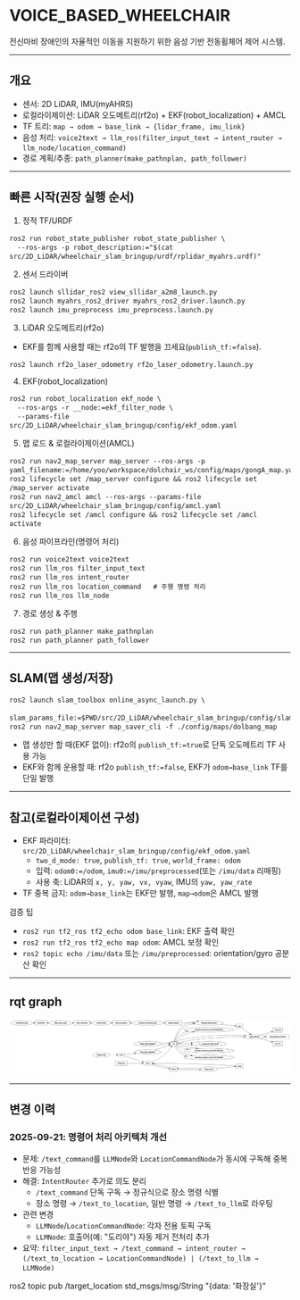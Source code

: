 # VOICE_BASED_WHEELCHAIR

전신마비 장애인의 자율적인 이동을 지원하기 위한 음성 기반 전동휠체어 제어 시스템.

---

## 개요

- 센서: 2D LiDAR, IMU(myAHRS)
- 로컬라이제이션: LiDAR 오도메트리(rf2o) + EKF(robot_localization) + AMCL
- TF 트리: `map → odom → base_link → {lidar_frame, imu_link}`
- 음성 처리: `voice2text → llm_ros(filter_input_text → intent_router → llm_node/location_command)`
- 경로 계획/추종: `path_planner(make_pathnplan, path_follower)`

---

## 빠른 시작(권장 실행 순서)

1) 정적 TF/URDF

```
ros2 run robot_state_publisher robot_state_publisher \
  --ros-args -p robot_description:="$(cat src/2D_LiDAR/wheelchair_slam_bringup/urdf/rplidar_myahrs.urdf)"
```

2) 센서 드라이버

```
ros2 launch sllidar_ros2 view_sllidar_a2m8_launch.py
ros2 launch myahrs_ros2_driver myahrs_ros2_driver.launch.py
ros2 launch imu_preprocess imu_preprocess.launch.py
```

3) LiDAR 오도메트리(rf2o)

- EKF를 함께 사용할 때는 rf2o의 TF 발행을 끄세요(`publish_tf:=false`).

```
ros2 launch rf2o_laser_odometry rf2o_laser_odometry.launch.py
```

4) EKF(robot_localization)

```
ros2 run robot_localization ekf_node \
  --ros-args -r __node:=ekf_filter_node \
  --params-file src/2D_LiDAR/wheelchair_slam_bringup/config/ekf_odom.yaml
```

5) 맵 로드 & 로컬라이제이션(AMCL)

```
ros2 run nav2_map_server map_server --ros-args -p yaml_filename:=/home/yoo/workspace/dolchair_ws/config/maps/gongA_map.yaml
ros2 lifecycle set /map_server configure && ros2 lifecycle set /map_server activate
ros2 run nav2_amcl amcl --ros-args --params-file src/2D_LiDAR/wheelchair_slam_bringup/config/amcl.yaml
ros2 lifecycle set /amcl configure && ros2 lifecycle set /amcl activate
```

6) 음성 파이프라인(명령어 처리)

```
ros2 run voice2text voice2text
ros2 run llm_ros filter_input_text
ros2 run llm_ros intent_router
ros2 run llm_ros location_command   # 주행 명령 처리
ros2 run llm_ros llm_node
```

7) 경로 생성 & 주행

```
ros2 run path_planner make_pathnplan
ros2 run path_planner path_follower
```

---

## SLAM(맵 생성/저장)

```
ros2 launch slam_toolbox online_async_launch.py \
  slam_params_file:=$PWD/src/2D_LiDAR/wheelchair_slam_bringup/config/slam.yaml
ros2 run nav2_map_server map_saver_cli -f ./config/maps/dolbang_map
```

- 맵 생성만 할 때(EKF 없이): rf2o의 `publish_tf:=true`로 단독 오도메트리 TF 사용 가능
- EKF와 함께 운용할 때: rf2o `publish_tf:=false`, EKF가 `odom→base_link` TF를 단일 발행

---

## 참고(로컬라이제이션 구성)

- EKF 파라미터: `src/2D_LiDAR/wheelchair_slam_bringup/config/ekf_odom.yaml`
  - `two_d_mode: true`, `publish_tf: true`, `world_frame: odom`
  - 입력: `odom0:=/odom`, `imu0:=/imu/preprocessed`(또는 `/imu/data` 리매핑)
  - 사용 축: LiDAR의 `x, y, yaw, vx, vyaw`, IMU의 `yaw, yaw_rate`
- TF 중복 금지: `odom→base_link`는 EKF만 발행, `map→odom`은 AMCL 발행

검증 팁
- `ros2 run tf2_ros tf2_echo odom base_link`: EKF 출력 확인
- `ros2 run tf2_ros tf2_echo map odom`: AMCL 보정 확인
- `ros2 topic echo /imu/data` 또는 `/imu/preprocessed`: orientation/gyro 공분산 확인

---

## rqt graph

![rqt_graph](image-1.png)

---

## 변경 이력

### 2025-09-21: 명령어 처리 아키텍처 개선

- 문제: `/text_command`를 `LLMNode`와 `LocationCommandNode`가 동시에 구독해 중복 반응 가능성
- 해결: `IntentRouter` 추가로 의도 분리
  - `/text_command` 단독 구독 → 정규식으로 장소 명령 식별
  - 장소 명령 → `/text_to_location`, 일반 명령 → `/text_to_llm`로 라우팅
- 관련 변경
  - `LLMNode`/`LocationCommandNode`: 각자 전용 토픽 구독
  - `LLMNode`: 호출어(예: "도리야") 자동 제거 전처리 추가
- 요약: `filter_input_text → /text_command → intent_router → (/text_to_location → LocationCommandNode) | (/text_to_llm → LLMNode)`


ros2 topic pub /target_location std_msgs/msg/String "{data: '화장실'}"
